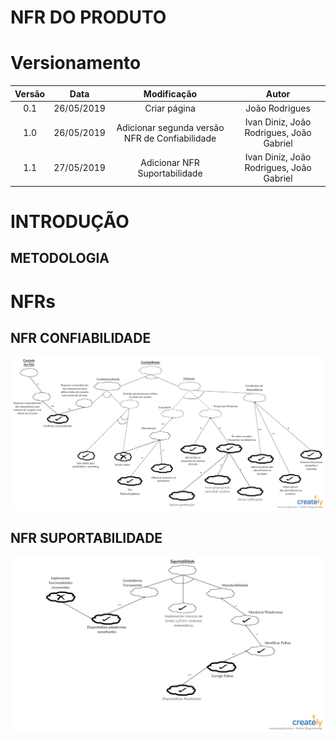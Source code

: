 # NFR DO PRODUTO

# Versionamento

|  Versão |    Data    | Modificação  | Autor |
|  :----: | :--------: | :---------:  | :------: |
|    0.1  | 26/05/2019 | Criar página | João Rodrigues |
|    1.0  | 26/05/2019 | Adicionar segunda versão NFR de Confiabilidade | Ivan Diniz, João Rodrigues, João Gabriel |
|    1.1  | 27/05/2019 | Adicionar NFR Suportabilidade | Ivan Diniz, João Rodrigues, João Gabriel |

# INTRODUÇÃO

## METODOLOGIA

# NFRs

## NFR CONFIABILIDADE
![NRF Confiabilidade](images/nfr/nfr_confiabilidade.png)


## NFR SUPORTABILIDADE
![NRF Suportabilidade](images/nfr/nfr_suportabilidade.png)
